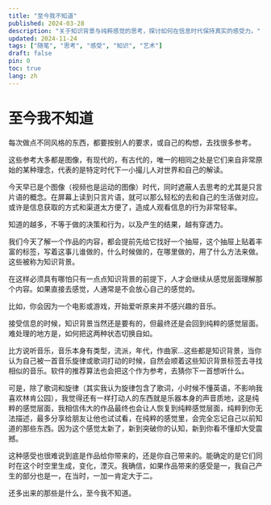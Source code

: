 ```yaml
---
title: "至今我不知道"
published: 2024-03-28
description: "关于知识背景与纯粹感觉的思考，探讨如何在信息时代保持真实的感受力。"
updated: 2024-11-24
tags: ["随笔", "思考", "感受", "知识", "艺术"]
draft: false
pin: 0
toc: true
lang: zh
---
```


# 至今我不知道

每次做点不同风格的东西，都要按别人的要求，或自己的构想，去找很多参考。

这些参考大多都是图像，有现代的，有古代的，唯一的相同之处是它们来自非常原始的某种理念，代表的是特定时代下一小撮儿人对世界和自己的解读。

今天早已是个图像（视频也是运动的图像）时代，同时遮蔽人去思考的尤其是只言片语的概念。在屏幕上读到只言片语，就可以那么轻松的去和自己的生活做对应。或许是信息获取的方式和渠道太方便了，造成人观看信息的行为非常轻率。

知道的越多，不等于做的决策和行为，以及产生的结果，越有穿透力。

我们今天了解一个作品的内容，都会提前先给它找好一个抽屉，这个抽屉上贴着丰富的标签，写着这事儿谁做的，什么时候做的，在哪里做的，用了什么方法来做。这些被称为知识背景。

在这样必须具有哪怕只有一点点知识背景的前提下，人才会继续从感觉层面理解那个内容。如果直接去感觉，人通常是不会放心自己的感觉的。

比如，你会因为一个电影或游戏，开始爱听原来并不感兴趣的音乐。

接受信息的时候，知识背景当然还是要有的，但最终还是会回到纯粹的感觉层面。难处理的地方是，如何把这两种状态切换自如。

比方说听音乐，音乐本身有类型，流派，年代，作曲家…这些都是知识背景，当你认为自己被一首音乐旋律或歌词打动的时候，自然会顺着这些知识背景标签去寻找相似的音乐。软件的推荐算法也会把这个作为参考，去猜你下一首想听什么。

可是，除了歌词和旋律（其实我认为旋律包含了歌词，小时候不懂英语，不影响我喜欢林肯公园），我觉得还有一样打动人的东西就是乐器本身的声音质地，这是纯粹的感觉层面，我相信伟大的作品最终也会让人恢复到纯粹感觉层面，纯粹到你无法描述，最多分享给朋友让他也试试看，在纯粹的感觉里，会完全忘记自己以前知道的那些东西。因为这个感觉太新了，新到突破你的认知，新到你看不懂却大受震撼。

这种感受也很难说到底是作品给你带来的，还是你自己带来的。能确定的是它们同时在这个时空里生成，变化，湮灭。我确信，如果作品带来的感受是一，我自己产生的部分也是一，在当时，一加一肯定大于二。

还多出来的那些是什么，至今我不知道。